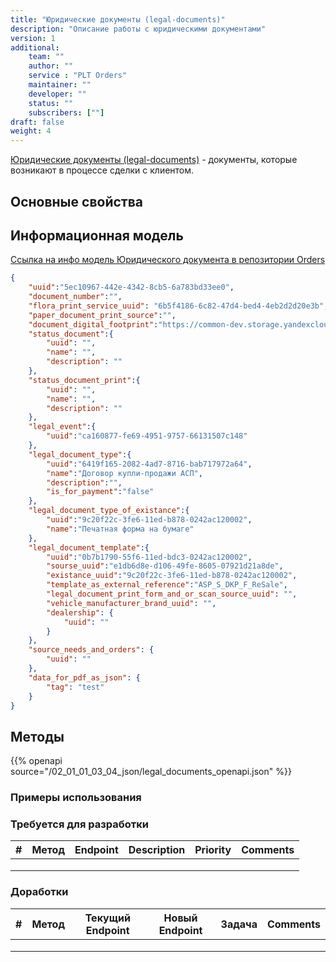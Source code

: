 ```yaml
---
title: "Юридические документы (legal-documents)"
description: "Описание работы с юридическими документами"
version: 1
additional:
    team: ""
    author: ""
    service : "PLT Orders"
    maintainer: ""
    developer: ""
    status: ""
    subscribers: [""]
draft: false
weight: 4
---
```


[Юридические документы (legal-documents)]() - документы, которые возникают в процессе сделки с клиентом.


## Основные свойства


## Информационная модель

[Ссылка на инфо модель Юридического документа в репозитории Orders](https://doc-orders-main.com-dev.int.rolfcorp.ru/02_info_model/02_entities/05_legal_document/)

```json
{
    "uuid":"5ec10967-442e-4342-8cb5-6a783bd33ee0",
    "document_number":"",
    "flora_print_service_uuid": "6b5f4186-6c82-47d4-bed4-4eb2d2d20e3b",
    "paper_document_print_source":"",
    "document_digital_footprint":"https://common-dev.storage.yandexcloud.net/print-forms-unsigned-pdf-dev/6b5f4186-6c82-47d4-bed4-4eb2d2d20e3b?X-Amz-Algorithm=AWS4-HMAC-SHA256&X-Amz-Credential=YCAJEdgDFj9JbYDaWB2HdTK5i%2F20230327%2Fus-east-1%2Fs3%2Faws4_request&X-Amz-Date=20230327T064649Z&X-Amz-Expires=604800&X-Amz-Signature=4d2cfa6a1343cc7b6dd585fa44b1917daaa07684b448f328010e7f1bcedd09e1&X-Amz-SignedHeaders=host&response-content-type=application%2Fpdf",
    "status_document":{
        "uuid": "",
        "name": "",
        "description": ""
    },
    "status_document_print":{
        "uuid": "",
        "name": "",
        "description": ""
    },
    "legal_event":{
        "uuid":"ca160877-fe69-4951-9757-66131507c148"
    },
    "legal_document_type":{
        "uuid":"6419f165-2082-4ad7-8716-bab717972a64",
        "name":"Договор купли-продажи АСП",
        "description":"",
        "is_for_payment":"false"
    },
    "legal_document_type_of_existance":{
        "uuid":"9c20f22c-3fe6-11ed-b878-0242ac120002",
        "name":"Печатная форма на бумаге"
    },
    "legal_document_template":{
        "uuid":"0b7b1790-55f6-11ed-bdc3-0242ac120002",
        "sourse_uuid":"e1db6d8e-d106-49fe-8605-07921d21a8de",
        "existance_uuid":"9c20f22c-3fe6-11ed-b878-0242ac120002",
        "template_as_external_reference":"ASP_S_DKP_F_ReSale",
        "legal_document_print_form_and_or_scan_source_uuid": "",
        "vehicle_manufacturer_brand_uuid": "",
        "dealership": {
            "uuid": ""
        }
    },
    "source_needs_and_orders": {
        "uuid": ""
    },
    "data_for_pdf_as_json": {
        "tag": "test"
    }
}

```

## Методы

{{% openapi source="/02_01_01_03_04_json/legal_documents_openapi.json" %}}

### Примеры использования



### Требуется для разработки

| #   | Метод | Endpoint | Description | Priority | Comments |
| --- | ----- | -------- | ----------- | -------- | -------- |
|     |       |          |             |          |          |
|     |       |          |             |          |          |
|     |       |          |             |          |          |


### Доработки

| #   | Метод | Текущий Endpoint | Новый Endpoint | Задача | Comments |
| --- | ----- | ---------------- | -------------- | ------ | -------- |
|     |       |                  |                |        |          |
|     |       |                  |                |        |          |
|     |       |                  |                |        |          |


